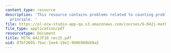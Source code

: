 ```yaml
---
content_type: resource
description: 'This resource contains problems related to counting problems, pigeonhole
  principle. '
file: https://ol-ocw-studio-app-qa.s3.amazonaws.com/courses/6-042j-mathematics-for-computer-science-fall-2010/07bf26057bac1ee419e19006909bb9a2_MIT6_042JF10_rec15.pdf
file_type: application/pdf
resourcetype: Document
title: MIT6_042JF10_rec15.pdf
uid: 07bf2605-7bac-1ee4-19e1-9006909bb9a2
---
```

